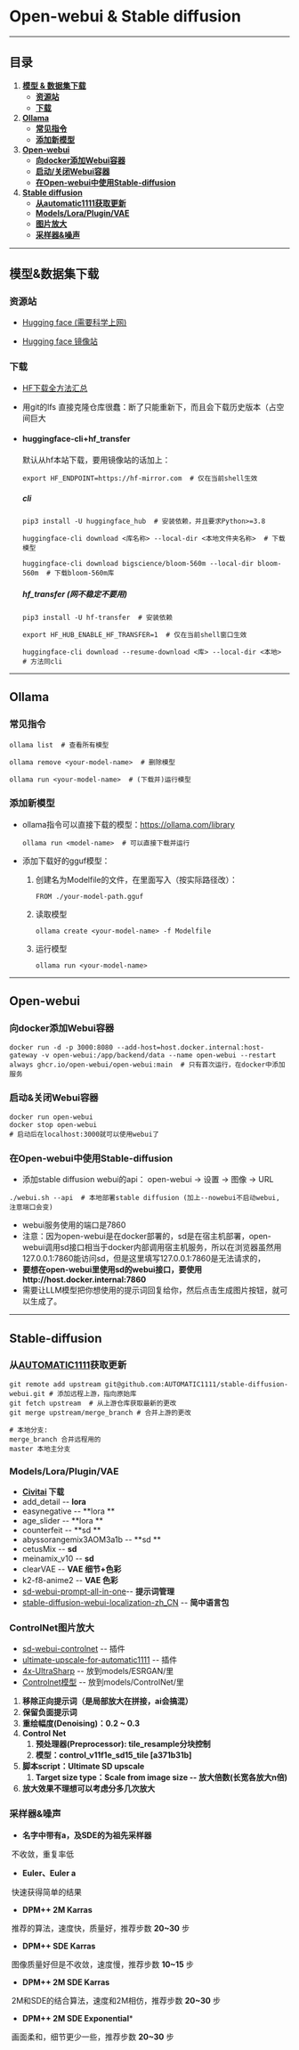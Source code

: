# Open-webui & Stable diffusion

***


## 目录
1. **[模型 & 数据集下载](#模型数据集下载)**
    - **[资源站](#资源站)**
    - **[下载](#下载)**
2. **[Ollama](#Ollama)**
    - **[常见指令](#常见指令)**
    - **[添加新模型](#添加新模型)**
3. **[Open-webui](#Open-webui)**
    - **[向docker添加Webui容器](#向docker添加Webui容器)**
    - **[启动/关闭Webui容器](#启动关闭webui容器)**
    - **[在Open-webui中使用Stable-diffusion](#在Open-webui中使用Stable-diffusion)**
4. **[Stable diffusion](#Stable-diffusion)**
    - **[从automatic1111获取更新](#从automatic1111获取更新)**
    - **[Models/Lora/Plugin/VAE](#modelslorapluginvae)**
    - **[图片放大](#controlnet图片放大)**
    - **[采样器&噪声](#采样器噪声)**

***

## 模型&数据集下载

### 资源站

- [Hugging face (需要科学上网)](https://huggingface.co)

- [Hugging face 镜像站](https://hf-mirror.com)

### 下载

- [HF下载全方法汇总](https://zhuanlan.zhihu.com/p/663712983)

- 用git的lfs 直接克隆仓库很蠢：断了只能重新下，而且会下载历史版本（占空间巨大

- #### huggingface-cli+hf_transfer
  
    默认从hf本站下载，要用镜像站的话加上：
    
    ```shel
    export HF_ENDPOINT=https://hf-mirror.com  # 仅在当前shell生效
    ```
    
    ##### cli
    
    ```shell
    pip3 install -U huggingface_hub  # 安装依赖，并且要求Python>=3.8
    ```

    ```shell
    huggingface-cli download <库名称> --local-dir <本地文件夹名称>  # 下载模型
    ```

    ```shell
    huggingface-cli download bigscience/bloom-560m --local-dir bloom-560m  # 下载bloom-560m库
    ```

    ##### hf_transfer (网不稳定不要用)
    
    ```shel
    pip3 install -U hf-transfer  # 安装依赖
    ```
    
    ```shel
    export HF_HUB_ENABLE_HF_TRANSFER=1  # 仅在当前shell窗口生效
    ```
    
    ```shel
    huggingface-cli download --resume-download <库> --local-dir <本地>  # 方法同cli
    ```
    

***

## Ollama

### 常见指令

```shell
ollama list  # 查看所有模型
```

```shell
ollama remove <your-model-name>  # 删除模型
```

```shell
ollama run <your-model-name>  # (下载并)运行模型
```

### 添加新模型
- ollama指令可以直接下载的模型：https://ollama.com/library

    ```shell
    ollama run <model-name>  # 可以直接下载并运行
    ```

- 添加下载好的gguf模型：

    1. 创建名为Modelfile的文件，在里面写入（按实际路径改）：
        ```shell
        FROM ./your-model-path.gguf
        ```
    2. 读取模型
        ```shell
        ollama create <your-model-name> -f Modelfile
        ```
   3. 运行模型
      ```shell
      ollama run <your-model-name>
      ```

***

## Open-webui
### 向docker添加Webui容器

```shell
docker run -d -p 3000:8080 --add-host=host.docker.internal:host-gateway -v open-webui:/app/backend/data --name open-webui --restart always ghcr.io/open-webui/open-webui:main  # 只有首次运行，在docker中添加服务
```

### 启动&关闭Webui容器
```shell
docker run open-webui
docker stop open-webui
# 启动后在localhost:3000就可以使用webui了
```
### 在Open-webui中使用Stable-diffusion

- 添加stable diffusion webui的api：  open-webui -> 设置 -> 图像 -> URL

```shell
./webui.sh --api  # 本地部署stable diffusion (加上--nowebui不启动webui, 注意端口会变)
```
- webui服务使用的端口是7860
- 注意：因为open-webui是在docker部署的，sd是在宿主机部署，open-webui调用sd接口相当于docker内部调用宿主机服务，所以在浏览器虽然用127.0.0.1:7860能访问sd，但是这里填写127.0.0.1:7860是无法请求的，
- **要想在open-webui里使用sd的webui接口，要使用http://host.docker.internal:7860**
- 需要让LLM模型把你想使用的提示词回复给你，然后点击生成图片按钮，就可以生成了。

***

## Stable-diffusion
### 从[AUTOMATIC1111](https://github.com/AUTOMATIC1111)获取更新

```shell
git remote add upstream git@github.com:AUTOMATIC1111/stable-diffusion-webui.git # 添加远程上游，指向原始库
git fetch upstream  # 从上游仓库获取最新的更改
git merge upstream/merge_branch # 合并上游的更改

# 本地分支:
merge_branch 合并远程用的
master 本地主分支
```

### Models/Lora/Plugin/VAE
-  **[Civitai](https://civitai.com) 下载**
- add_detail  -- **lora**
- easynegative  -- **lora **
- age_slider  -- **lora **
- counterfeit  -- **sd **
- abyssorangemix3AOM3a1b -- **sd **
- cetusMix -- **sd**
- meinamix_v10 -- **sd**
- clearVAE -- **VAE 细节+色彩**
- k2-f8-anime2 -- **VAE 色彩**
- [sd-webui-prompt-all-in-one](https://github.com/Physton/sd-webui-prompt-all-in-one)-- **提示词管理**
- [stable-diffusion-webui-localization-zh_CN](https://github.com/dtlnor/stable-diffusion-webui-localization-zh_CN)  -- **简中语言包**

### ControlNet图片放大
- [sd-webui-controlnet](https://github.com/Mikubill/sd-webui-controlnet) -- 插件
- [ultimate-upscale-for-automatic1111](https://github.com/Coyote-A/ultimate-upscale-for-automatic1111) -- 插件
- [4x-UltraSharp](https://mega.nz/folder/qZRBmaIY#nIG8KyWFcGNTuMX_XNbJ_g/file/vRYVhaDA) -- 放到models/ESRGAN/里
- [Controlnet模型](https://huggingface.co/lllyasviel/ControlNet-v1-1/blob/main/control_v11f1e_sd15_tile.pth) -- 放到models/ControlNet/里

1. **移除正向提示词（是局部放大在拼接，ai会搞混）**
2. **保留负面提示词**
3. **重绘幅度(Denoising)：0.2 ~ 0.3**  
4. **Control Net**
    1. **预处理器(Preprocessor): tile_resample分块控制**
    2. **模型：control_v11f1e_sd15_tile [a371b31b]**
5. **脚本script：Ultimate SD upscale**
    1. **Target size type：Scale from image size -- 放大倍数(长宽各放大n倍)**
6. **放大效果不理想可以考虑分多几次放大**

### 采样器&噪声

- **名字中带有a，及SDE的为祖先采样器**

​	不收敛，重复率低

- **Euler、Euler a** 

​	快速获得简单的结果

- **DPM++ 2M Karras**

​	推荐的算法，速度快，质量好，推荐步数 **20~30** 步

- **DPM++ SDE Karras**

​	图像质量好但是不收敛，速度慢，推荐步数 **10~15** 步

- **DPM++ 2M SDE Karras**

​	2M和SDE的结合算法，速度和2M相仿，推荐步数 **20~30** 步

- **DPM++ 2M SDE Exponential***

​	画面柔和，细节更少一些，推荐步数 **20~30** 步
